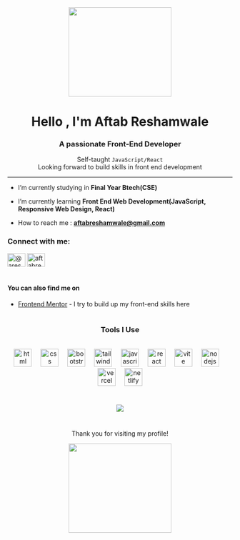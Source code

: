 <div align="center">
  <img  width="230" height="200"src="https://media1.tenor.com/m/34qNY2r67PgAAAAC/hi-hi-there.gif"/>
</div>

<div align="center">
  
<h1 align="center">Hello , I'm Aftab Reshamwale</h1>
<h3 align="center">A passionate Front-End Developer</h3>

Self-taught `JavaScript/React` <br/>Looking forward to build skills in front end development <br/>
</div>

----------------------------------------------------


- I’m currently studying in **Final Year Btech(CSE)**

- I’m currently learning **Front End Web Development(JavaScript, Responsive Web Design, React)**

- How to reach me : **aftabreshamwale@gmail.com**


<h3 align="left">Connect with me:</h3>
<p align="left">
<a href="https://twitter.com/@areshamwale" target="blank"><img align="center" src="https://raw.githubusercontent.com/rahuldkjain/github-profile-readme-generator/master/src/images/icons/Social/twitter.svg" alt="@areshamwale" height="30" width="40" /></a>
<a href="https://linkedin.com/in/aftabreshamwale" target="blank"><img align="center" src="https://raw.githubusercontent.com/rahuldkjain/github-profile-readme-generator/master/src/images/icons/Social/linked-in-alt.svg" alt="aftabreshamwale" height="30" width="40" /></a>
</p>

#
  
#### You can also find me on
- [Frontend Mentor](https://www.frontendmentor.io/profile/Aftab1112) - I try to build up my front-end skills here 

#

<div align="center">
  
### Tools I Use

<br/>
  <img src="https://skillicons.dev/icons?i=html" height="40" alt="html logo"  />
  <img width="12" />
  <img src="https://skillicons.dev/icons?i=css" height="40" alt="css logo"  />
  <img width="12" />
  <img src="https://skillicons.dev/icons?i=bootstrap" height="40" alt="bootstrap logo"  />
  <img width="12" />
  <img src="https://skillicons.dev/icons?i=tailwind" height="40" alt="tailwindcss logo"  />
  <img width="12" />
  <img src="https://skillicons.dev/icons?i=javascript" height="40" alt="javascript logo"  />
  <img width="12" />
  <img src="https://skillicons.dev/icons?i=react" height="40" alt="react logo"  />
  <img width="12" />
  <img src="https://skillicons.dev/icons?i=vite" height="40" alt="vite logo"  />
  <img width="12" />
  <img src="https://skillicons.dev/icons?i=nodejs" height="40" alt="nodejs logo"  />
  <img width="12" />
  <img src="https://skillicons.dev/icons?i=vercel" height="40" alt="vercel logo"  />
  <img width="12" />
  <img src="https://skillicons.dev/icons?i=netlify" height="40" alt="netlify logo"  />
</div>

#

<div align="center">
  
![](https://github-readme-stats.vercel.app/api/top-langs/?username=aftab1112&theme=tokyonight&hide_border=false&langs_count=4&include_all_commits=false&count_private=true&layout=compact)

</div>


#

<p align="center">Thank you for visiting my profile!</p>
<div align="center">
  <img width="230" height="200" src="https://media1.tenor.com/m/TF830aDclLsAAAAC/adi%C3%B3s.gif" />
</div>
